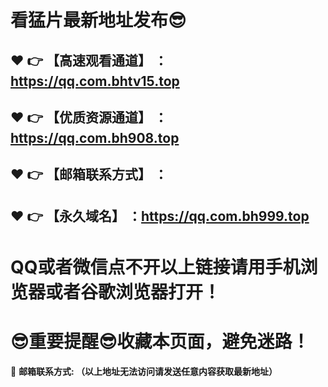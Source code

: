 # 看猛片最新地址发布:sunglasses:
:heart: :point_right: 【高速观看通道】 ：https://qq.com.bhtv15.top
------
:heart: :point_right: 【优质资源通道】 ：https://qq.com.bh908.top
------
:heart: :point_right: 【邮箱联系方式】 ：
------
:heart: :point_right: 【永久域名】 ：https://qq.com.bh999.top  
------
# QQ或者微信点不开以上链接请用手机浏览器或者谷歌浏览器打开！
# :sunglasses:重要提醒:sunglasses:收藏本页面，避免迷路！
:e-mail: __邮箱联系方式: （以上地址无法访问请发送任意内容获取最新地址）__
